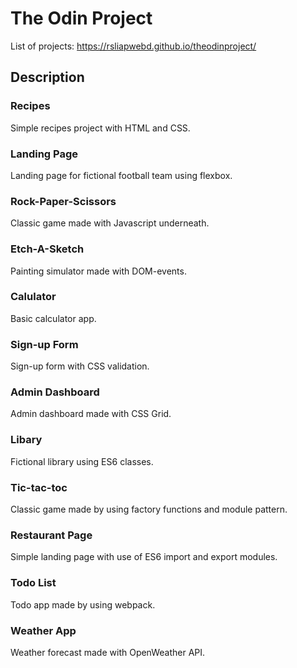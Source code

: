 # The Odin Project

List of projects: https://rsliapwebd.github.io/theodinproject/

## Description

### Recipes

Simple recipes project with HTML and CSS.

### Landing Page

Landing page for fictional football team using flexbox.

### Rock-Paper-Scissors

Classic game made with Javascript underneath.

### Etch-A-Sketch

Painting simulator made with DOM-events.

### Calulator

Basic calculator app.

### Sign-up Form

Sign-up form with CSS validation.

### Admin Dashboard

Admin dashboard made with CSS Grid.

### Libary

Fictional library using ES6 classes.

### Tic-tac-toc

Classic game made by using factory functions and module pattern.

### Restaurant Page

Simple landing page with use of ES6 import and export modules.

### Todo List

Todo app made by using webpack.

### Weather App

Weather forecast made with OpenWeather API.
